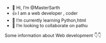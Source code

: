 - 👋 Hi, I’m @MasterSarth
- 👍 I am a web developer , coder
- 🌱 I’m currently learning Python,html
- 💞️ I’m looking to collaborate on pathu

Some information about Web development 👇👇
<!---
Web development is the work involved 
in developing a website for the Internet (World Wide Web) 
or an intranet (a private network). Web development
can range from developing a simple single static page 
of plain text to complex web applications, electronic
businesses, and social network services.
--->

